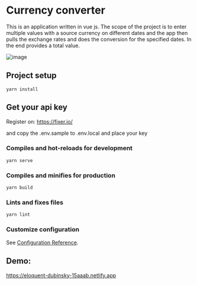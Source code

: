 # Currency converter

This is an application written in vue js. The scope of the project is to enter multiple values with a source currency on different dates and the app then pulls the exchange rates and does the conversion for the specified dates. In the end provides a total value.

![image](https://user-images.githubusercontent.com/17491034/132886129-37af5370-23e1-4246-996c-6fab78dd187d.png)


## Project setup
```
yarn install
```

## Get your api key

Register on: https://fixer.io/

and copy the .env.sample to .env.local and place your key



### Compiles and hot-reloads for development
```
yarn serve
```

### Compiles and minifies for production
```
yarn build
```

### Lints and fixes files
```
yarn lint
```

### Customize configuration
See [Configuration Reference](https://cli.vuejs.org/config/).

## Demo:

https://eloquent-dubinsky-15aaab.netlify.app
